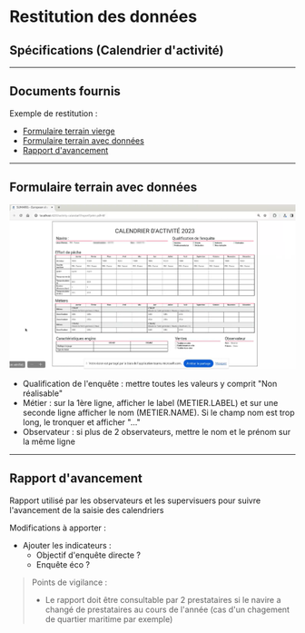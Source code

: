 # Restitution des données
## Spécifications (Calendrier d'activité)

---
## Documents fournis

Exemple de restitution :
- [Formulaire terrain vierge](/projects/activity-calendar/doc/Formulaire-terrain-vierge.png)
- [Formulaire terrain avec données](/projects/activity-calendar/doc/Formulaire-terrain-avec-données.png)
- [Rapport d'avancement](/projects/activity-calendar/doc/Rapport-avancement.png)

---
## Formulaire terrain avec données

![ui-activity-calendar-report](/projects/activity-calendar/doc/screenshots/Capture_rapport_engin_label.png)

- Qualification de l'enquête : mettre toutes les valeurs y comprit "Non réalisable"
- Métier : sur la 1ère ligne, afficher le label (METIER.LABEL) et sur une seconde ligne afficher le nom (METIER.NAME). Si le champ nom est trop long, le tronquer et afficher "..."
- Observateur : si plus de 2 observateurs, mettre le nom et le prénom sur la même ligne

---
## Rapport d'avancement

Rapport utilisé par les observateurs et les supervisuers pour suivre l'avancement de la saisie des calendriers

Modifications à apporter :
 * Ajouter les indicateurs :
   * Objectif d'enquête directe ?
   * Enquête éco ?

> Points de vigilance :
> - Le rapport doit être consultable par 2 prestataires si le navire a changé de prestataires au cours de l'année (cas d'un chagement de quartier maritime par exemple)